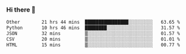 ### Hi there 👋

<!--
**swolbroham/swolbroham** is a ✨ _special_ ✨ repository because its `README.md` (this file) appears on your GitHub profile.

Here are some ideas to get you started:

- 🔭 I’m currently working on ...
- 🌱 I’m currently learning ...
- 👯 I’m looking to collaborate on ...
- 🤔 I’m looking for help with ...
- 💬 Ask me about ...
- 📫 How to reach me: ...
- 😄 Pronouns: ...
- ⚡ Fun fact: ...
-->


<!--START_SECTION:waka-->

```txt
Other        21 hrs 44 mins  ████████████████░░░░░░░░░   63.65 %
Python       10 hrs 46 mins  ████████░░░░░░░░░░░░░░░░░   31.57 %
JSON         32 mins         ▒░░░░░░░░░░░░░░░░░░░░░░░░   01.57 %
CSV          20 mins         ▒░░░░░░░░░░░░░░░░░░░░░░░░   01.01 %
HTML         15 mins         ▒░░░░░░░░░░░░░░░░░░░░░░░░   00.77 %
```

<!--END_SECTION:waka-->
